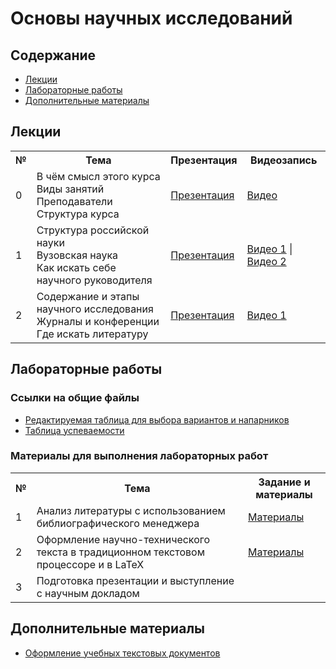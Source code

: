 # Основы научных исследований

## Содержание
- [Лекции](#лекции)
- [Лабораторные работы](#лабораторные-работы)
- [Дополнительные материалы](#дополнительные-материалы)

## Лекции

<table>
<tr>
<th>№</th>
<th>Тема</th>
<th>Презентация</th>
<th>Видеозапись</th>
</tr>

<tr>
<td>0</td>
<td>В чём смысл этого курса<br/>
Виды занятий<br/>
Преподаватели<br/>
Структура курса</td>
<td><a href="https://github.com/itsecd/academic-fundamentals/blob/main/lectures/lecture00-course-info.pdf">Презентация</a></td>
<td><a href="https://youtu.be/FCkcE0lHLyU">Видео</a></td>
</tr>

<tr>
<td>1</td>
<td>Структура российской науки<br/>
Вузовская наука<br/>
Как искать себе научного руководителя<br/>
<td><a href="https://github.com/itsecd/academic-fundamentals/blob/main/lectures/lecture01-academic-work-structure.pdf">Презентация</a></td>
<td><a href="https://youtu.be/tBHvD__szDU">Видео 1</a> | <a href="https://youtu.be/ad5zWnXBLCM">Видео 2</a></td>
</tr>

<tr>
<td>2</td>
<td>Содержание и этапы научного исследования<br/>
Журналы и конференции<br/>
Где искать литературу<br/>
<td><a href="https://github.com/itsecd/academic-fundamentals/blob/main/lectures/lecture02-research-stages-and-literature.pdf">Презентация</a></td>
<td><a href="https://youtu.be/gL98OpeDjEg">Видео 1</a></td>
</tr>


</table>


## Лабораторные работы

### Ссылки на общие файлы

- [Редактируемая таблица для выбора вариантов и напарников](https://docs.google.com/spreadsheets/d/1KnQVibQ7YXSuFpolsWrpcegj5rrirEDhWAP-Noav33I/edit?usp=sharing)
- [Таблица успеваемости](https://docs.google.com/spreadsheets/d/1SrCgRf4gSlT44tY5SuigzgGojsJL0W913bpX6NfPpJc/edit?usp=sharing)

### Материалы для выполнения лабораторных работ

<table>
<tr>
<th>№</th>
<th>Тема</th>
<th>Задание и материалы</th>
</tr>

<tr>
<td>1</td>
<td>Анализ литературы с использованием библиографического менеджера</td>
<td><a href="https://github.com/itsecd/academic-fundamentals/tree/main/lab-1">Материалы</a></td>
</tr>

<tr>
<td>2</td>
<td>Оформление научно-технического текста в традиционном текстовом процессоре и в LaTeX</td>
<td><a href="https://github.com/itsecd/academic-fundamentals/tree/main/lab-2">Материалы</a></td>
</tr>

<tr>
<td>3</td>
<td>Подготовка презентации и выступление с научным докладом</td>
<td></td>
</tr>

</table>

## Дополнительные материалы

- [Оформление учебных текстовых документов](https://github.com/itsecd/general)

